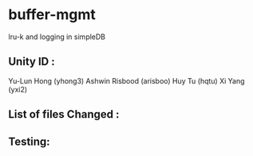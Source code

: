 # buffer-mgmt
lru-k and logging in simpleDB

## Unity ID :

Yu-Lun Hong (yhong3)
Ashwin Risbood (arisboo)
Huy Tu (hqtu)
Xi Yang (yxi2)

## List of files Changed :

## Testing: 
